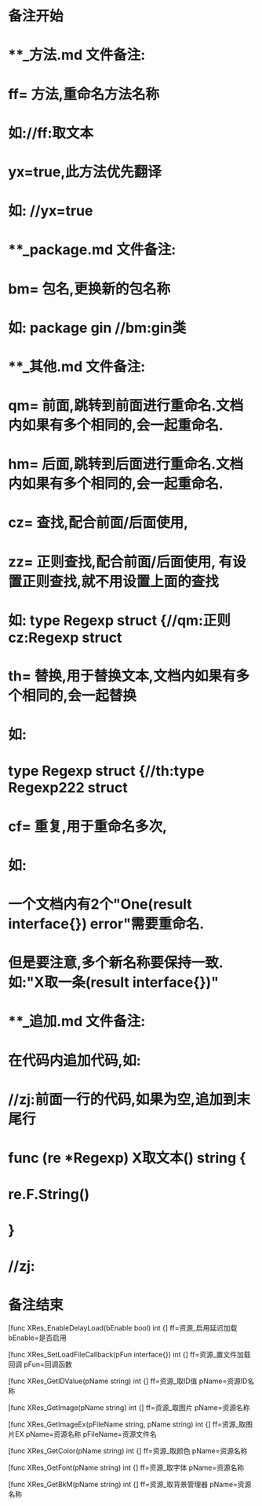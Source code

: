 # 备注开始
# **_方法.md 文件备注:
# ff= 方法,重命名方法名称
# 如://ff:取文本
#
# yx=true,此方法优先翻译
# 如: //yx=true

# **_package.md 文件备注:
# bm= 包名,更换新的包名称 
# 如: package gin //bm:gin类

# **_其他.md 文件备注:
# qm= 前面,跳转到前面进行重命名.文档内如果有多个相同的,会一起重命名.
# hm= 后面,跳转到后面进行重命名.文档内如果有多个相同的,会一起重命名.
# cz= 查找,配合前面/后面使用,
# zz= 正则查找,配合前面/后面使用, 有设置正则查找,就不用设置上面的查找
# 如: type Regexp struct {//qm:正则 cz:Regexp struct
#
# th= 替换,用于替换文本,文档内如果有多个相同的,会一起替换
# 如:
# type Regexp struct {//th:type Regexp222 struct
#
# cf= 重复,用于重命名多次,
# 如: 
# 一个文档内有2个"One(result interface{}) error"需要重命名.
# 但是要注意,多个新名称要保持一致. 如:"X取一条(result interface{})"

# **_追加.md 文件备注:
# 在代码内追加代码,如:
# //zj:前面一行的代码,如果为空,追加到末尾行
# func (re *Regexp) X取文本() string { 
# re.F.String()
# }
# //zj:
# 备注结束

[func XRes_EnableDelayLoad(bEnable bool) int {]
ff=资源_启用延迟加载
bEnable=是否启用

[func XRes_SetLoadFileCallback(pFun interface{}) int {]
ff=资源_置文件加载回调
pFun=回调函数

[func XRes_GetIDValue(pName string) int {]
ff=资源_取ID值
pName=资源ID名称

[func XRes_GetImage(pName string) int {]
ff=资源_取图片
pName=资源名称

[func XRes_GetImageEx(pFileName string, pName string) int {]
ff=资源_取图片EX
pName=资源名称
pFileName=资源文件名

[func XRes_GetColor(pName string) int {]
ff=资源_取颜色
pName=资源名称

[func XRes_GetFont(pName string) int {]
ff=资源_取字体
pName=资源名称

[func XRes_GetBkM(pName string) int {]
ff=资源_取背景管理器
pName=资源名称
